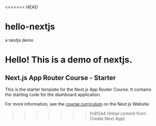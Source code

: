 <<<<<<< HEAD
# hello-nextjs
a nextjs demo

Hello! This is a demo of nextjs.
=======
## Next.js App Router Course - Starter

This is the starter template for the Next.js App Router Course. It contains the starting code for the dashboard application.

For more information, see the [course curriculum](https://nextjs.org/learn) on the Next.js Website.
>>>>>>> fc6f2a4 (Initial commit from Create Next App)
